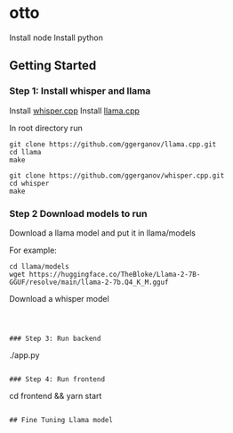 # otto

Install node
Install python

## Getting Started

### Step 1: Install whisper and llama

Install [whisper.cpp](https://github.com/ggerganov/whisper.cpp)
Install [llama.cpp](https://github.com/ggerganov/llama.cpp)

In root directory run

```
git clone https://github.com/ggerganov/llama.cpp.git
cd llama
make
```

```
git clone https://github.com/ggerganov/whisper.cpp.git
cd whisper
make
```

### Step 2 Download models to run

Download a llama model and put it in llama/models

For example:
```
cd llama/models
wget https://huggingface.co/TheBloke/Llama-2-7B-GGUF/resolve/main/llama-2-7b.Q4_K_M.gguf
```

Download a whisper model 
```



### Step 3: Run backend

```
./app.py
```

### Step 4: Run frontend

```
cd frontend && yarn start
```

## Fine Tuning Llama model

